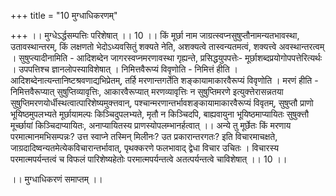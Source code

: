 +++
title = "10 मुग्धाधिकरणम्"

+++
।। मुग्धेऽर्द्धसम्पत्तिः परिशेषात् ।। 10 ।। किं मूर्छा नाम जाग्रत्स्वप्नसुषुप्तौनामन्यतभावस्था, उतावस्थान्तरम्, किं लक्षणतो भेदोऽध्यवसितुं शक्यते नेति, अशक्यत्वे तास्वन्यतमत्वं, शक्यत्त्वे अवस्थान्तरत्वम् । सुषुप्त्यादीनामिति - आदिशब्देन जागरस्वप्नमरणावस्था गृह्यन्ते, प्रसिद्धयुपपत्तेः- मूर्छाशब्दप्रयोगोपपत्तेरित्यर्थः । उपपत्तिश्च ज्ञानलोपस्याविशेषात् । निमित्तवैरूप्यं विवृणोति - निमित्तं हीति । आदिशब्देनात्यन्तानिष्टश्रवणाद्यभिप्रेतम्, तर्हि मरणान्तगर्तेति शङ्कायामाकारवैरूप्यं विवृणोति । मरणं हीति - निमित्तवैरूप्यात् सुषुप्तिव्यावृत्तिः, आकारवैरूप्यात् मरणव्यावृत्तिः न सुषुप्तिमरणे इत्युक्त्तेरासन्नतया सुषुप्तिमरणयोर्धीस्थत्वात्पारिशेष्यमुक्त्तवान्, पश्चान्मरणान्तर्भावशङ्कायामाकारवैरूप्यं विवृतम्, सुषुप्तौ प्राणो भूयिष्ठमुपलभ्यते मूर्छायामल्पः किञ्चिदुपलभ्यते, मृतौ न किञ्चिदपि, बाह्यवायुना भूयिष्ठमाप्यायितः सुषुक्त्तौ मूर्च्छायां किञ्चिदाप्यायितः, अनाप्यायितस्य प्राणस्योपलम्भानर्हत्वात् ।। अन्ये तु मूर्छेतः किं मरणाय परमात्मानमभिसम्पन्नः? उत्त स्वाप्ने तस्मिन् मिलीनः? उत प्रकारान्तरगतः? इति विचारमाचक्षते, जाग्रदादिष्वन्यतमेत्येकविचारान्तर्भावात्, पृथक्करणे फलभावाद् द्वेधा विचार उचितः । विचारस्य परमात्मपर्यन्तत्वं च विफलं पारिशेष्यहेतोः परमात्मपर्यन्तत्वे अतत्पर्यन्तत्वे चाविशेषात् ।। 10 ।।

।। मुग्धाधिकरणं समाप्तम् ।।

